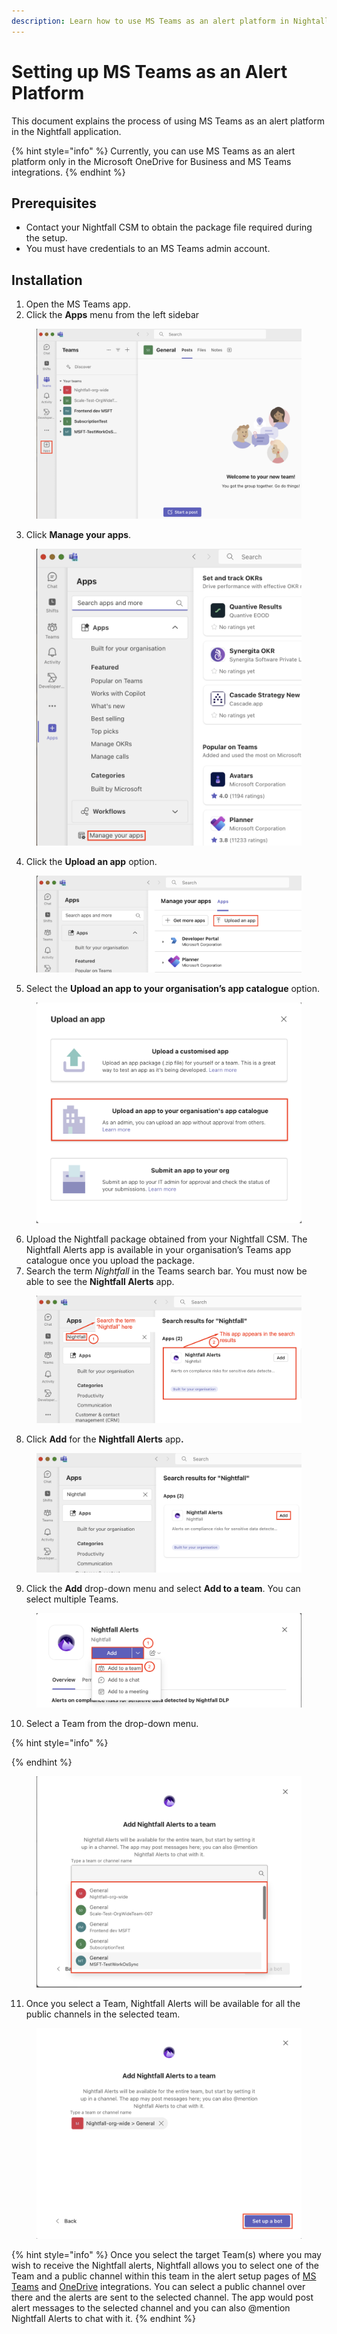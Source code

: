 ```yaml
---
description: Learn how to use MS Teams as an alert platform in Nightall.
---
```


# Setting up MS Teams as an Alert Platform

This document explains the process of using MS Teams as an alert platform in the Nightfall application.&#x20;

{% hint style="info" %}
Currently, you can use MS Teams as an alert platform only in the Microsoft OneDrive for Business and MS Teams integrations.
{% endhint %}

## Prerequisites

* Contact your Nightfall CSM to obtain the package file required during the setup.
* You must have credentials to an MS Teams admin account.

## Installation

1. Open the MS Teams app.
2. Click the **Apps** menu from the left sidebar

<figure><img src="../.gitbook/assets/image (229).png" alt=""><figcaption></figcaption></figure>

3. Click **Manage your apps**.

<figure><img src="../.gitbook/assets/image (230).png" alt=""><figcaption></figcaption></figure>

4. Click the **Upload an app** option.&#x20;

<figure><img src="../.gitbook/assets/1234.png" alt=""><figcaption></figcaption></figure>

5. Select the **Upload an app to your organisation’s app catalogue** option.

<figure><img src="../.gitbook/assets/image (233).png" alt=""><figcaption></figcaption></figure>

6. Upload the Nightfall package obtained from your Nightfall CSM. The Nightfall Alerts app is available in your organisation’s Teams app catalogue once you upload the package.
7. Search the term _Nightfall_ in the Teams search bar. You must now be able to see the **Nightfall Alerts** app.&#x20;

<figure><img src="../.gitbook/assets/image (235).png" alt=""><figcaption></figcaption></figure>

8. Click **Add** for the **Nightfall Alerts** ap&#x70;**.**

<figure><img src="../.gitbook/assets/image (237).png" alt=""><figcaption></figcaption></figure>

9. Click the **Add** drop-down menu and select **Add to a team**. You can select multiple Teams.

<figure><img src="../.gitbook/assets/image (238).png" alt=""><figcaption></figcaption></figure>

10. Select a Team from the drop-down menu.&#x20;

{% hint style="info" %}

{% endhint %}

<figure><img src="../.gitbook/assets/image (239).png" alt=""><figcaption></figcaption></figure>

11. Once you select a Team, Nightfall Alerts will be available for all the public channels in the selected team.&#x20;

<figure><img src="../.gitbook/assets/image (240).png" alt=""><figcaption></figcaption></figure>

{% hint style="info" %}
&#x20;Once you select the target Team(s) where you may wish to receive the Nightfall alerts, Nightfall allows you to select one of the Team and a public channel within this team in the alert setup pages of [MS Teams](https://help.nightfall.ai/nightfall-ai/nightfall-for-microsoft-365/nightfall-for-microsoft-teams/configuring-integration-alerts#configuring-ms-teams-as-an-alert-channel) and [OneDrive](https://help.nightfall.ai/nightfall-ai/nightfall-for-microsoft-365/nightfall-for-onedrive/configuring-integration-alerts#configuring-ms-teams-as-an-alert-channel) integrations. You can select a public channel over there and the alerts are sent to the selected channel. The app would post alert messages to the selected channel and you can also @mention Nightfall Alerts to chat with it.
{% endhint %}
